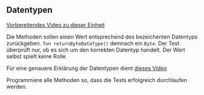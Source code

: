 ## Datentypen

[Vorbereitendes Video zu dieser Einheit](https://youtu.be/eXdsNg1LsrI)

Die Methoden sollen einen Wert entsprechend des bezeichenten Datentyps zurückgeben.
`fun returnByteDataType()` demnach ein `Byte`. Der Test überprüft nur, ob es sich um
den korrekten Datentyp handelt. Der Wert selbst spielt keine Rolle.

Für eine genauere Erklärung der Datentypen dient [dieses Video](https://youtu.be/eXdsNg1LsrI)

Programmiere alle Methoden so, dass die Tests erfolgreich durchlaufen werden.
